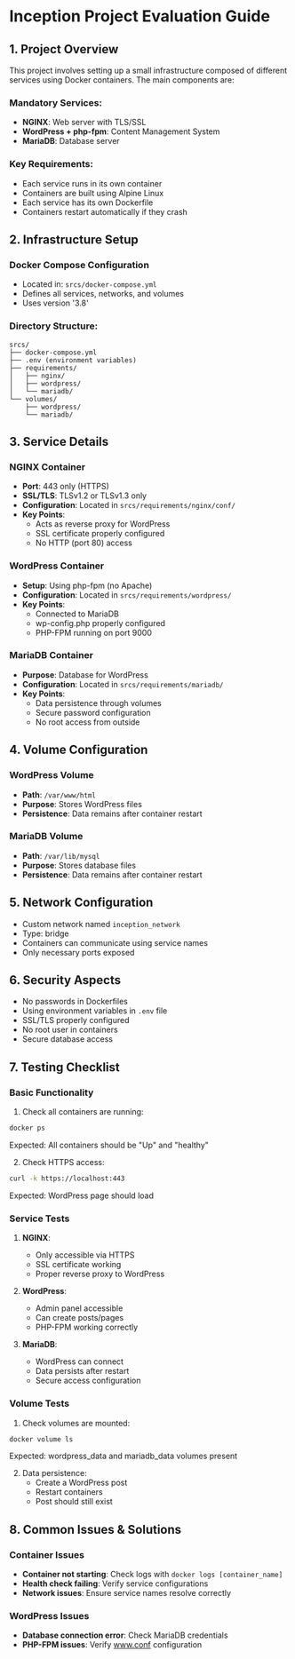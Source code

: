 # Inception Project Evaluation Guide

## 1. Project Overview
This project involves setting up a small infrastructure composed of different services using Docker containers. The main components are:

### Mandatory Services:
- **NGINX**: Web server with TLS/SSL
- **WordPress + php-fpm**: Content Management System
- **MariaDB**: Database server

### Key Requirements:
- Each service runs in its own container
- Containers are built using Alpine Linux
- Each service has its own Dockerfile
- Containers restart automatically if they crash

## 2. Infrastructure Setup

### Docker Compose Configuration
- Located in: `srcs/docker-compose.yml`
- Defines all services, networks, and volumes
- Uses version '3.8'

### Directory Structure:
```
srcs/
├── docker-compose.yml
├── .env (environment variables)
├── requirements/
│   ├── nginx/
│   ├── wordpress/
│   └── mariadb/
└── volumes/
    ├── wordpress/
    └── mariadb/
```

## 3. Service Details

### NGINX Container
- **Port**: 443 only (HTTPS)
- **SSL/TLS**: TLSv1.2 or TLSv1.3 only
- **Configuration**: Located in `srcs/requirements/nginx/conf/`
- **Key Points**:
  - Acts as reverse proxy for WordPress
  - SSL certificate properly configured
  - No HTTP (port 80) access

### WordPress Container
- **Setup**: Using php-fpm (no Apache)
- **Configuration**: Located in `srcs/requirements/wordpress/`
- **Key Points**:
  - Connected to MariaDB
  - wp-config.php properly configured
  - PHP-FPM running on port 9000

### MariaDB Container
- **Purpose**: Database for WordPress
- **Configuration**: Located in `srcs/requirements/mariadb/`
- **Key Points**:
  - Data persistence through volumes
  - Secure password configuration
  - No root access from outside

## 4. Volume Configuration

### WordPress Volume
- **Path**: `/var/www/html`
- **Purpose**: Stores WordPress files
- **Persistence**: Data remains after container restart

### MariaDB Volume
- **Path**: `/var/lib/mysql`
- **Purpose**: Stores database files
- **Persistence**: Data remains after container restart

## 5. Network Configuration
- Custom network named `inception_network`
- Type: bridge
- Containers can communicate using service names
- Only necessary ports exposed

## 6. Security Aspects
- No passwords in Dockerfiles
- Using environment variables in `.env` file
- SSL/TLS properly configured
- No root user in containers
- Secure database access

## 7. Testing Checklist

### Basic Functionality
1. Check all containers are running:
```bash
docker ps
```
Expected: All containers should be "Up" and "healthy"

2. Check HTTPS access:
```bash
curl -k https://localhost:443
```
Expected: WordPress page should load

### Service Tests
1. **NGINX**:
   - Only accessible via HTTPS
   - SSL certificate working
   - Proper reverse proxy to WordPress

2. **WordPress**:
   - Admin panel accessible
   - Can create posts/pages
   - PHP-FPM working correctly

3. **MariaDB**:
   - WordPress can connect
   - Data persists after restart
   - Secure access configuration

### Volume Tests
1. Check volumes are mounted:
```bash
docker volume ls
```
Expected: wordpress_data and mariadb_data volumes present

2. Data persistence:
   - Create a WordPress post
   - Restart containers
   - Post should still exist

## 8. Common Issues & Solutions

### Container Issues
- **Container not starting**: Check logs with `docker logs [container_name]`
- **Health check failing**: Verify service configurations
- **Network issues**: Ensure service names resolve correctly

### WordPress Issues
- **Database connection error**: Check MariaDB credentials
- **PHP-FPM issues**: Verify www.conf configuration 